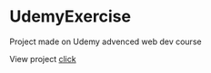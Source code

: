 # UdemyExercise
Project made on Udemy advenced web dev course

View project <a href="http://htmlpreview.github.io/?https://github.com/Jabarlew/UdemyExercise/blob/master/index.html">click</a>
